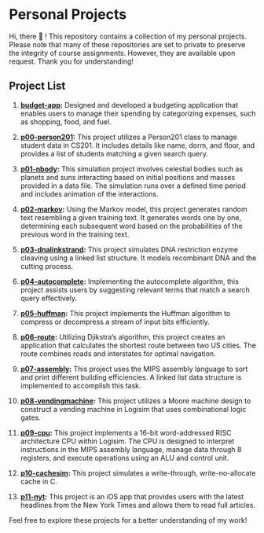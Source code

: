 # Personal Projects
Hi, there 👋 ! This repository contains a collection of my personal projects. Please note that many of these repositories are set to private to preserve the integrity of course assignments. However, they are available upon request. Thank you for understanding!

## Project List

1. **[budget-app](https://github.com/kapoorr1/budget-app):** Designed and developed a budgeting application that enables users to manage their spending by categorizing expenses, such as shopping, food, and fuel.

2. **[p00-person201](https://github.com/kapoorr1/p00-person201):** This project utilizes a Person201 class to manage student data in CS201. It includes details like name, dorm, and floor, and provides a list of students matching a given search query.

3. **[p01-nbody](https://github.com/kapoorr1/p01-nbody):** This simulation project involves celestial bodies such as planets and suns interacting based on initial positions and masses provided in a data file. The simulation runs over a defined time period and includes animation of the interactions.

4. **[p02-markov](https://github.com/kapoorr1/p02-markov):** Using the Markov model, this project generates random text resembling a given training text. It generates words one by one, determining each subsequent word based on the probabilities of the previous word in the training text.

5. **[p03-dnalinkstrand](https://github.com/kapoorr1/p03-dnalinkstand):** This project simulates DNA restriction enzyme cleaving using a linked list structure. It models recombinant DNA and the cutting process.

6. **[p04-autocomplete](https://github.com/kapoorr1/p04-autocomplete):** Implementing the autocomplete algorithm, this project assists users by suggesting relevant terms that match a search query effectively.

7. **[p05-huffman](https://github.com/kapoorr1/p05-huffman):** This project implements the Huffman algorithm to compress or decompress a stream of input bits efficiently.

8. **[p06-route](https://github.com/kapoorr1/p06-route):** Utilizing Djikstra’s algorithm, this project creates an application that calculates the shortest route between two US cities. The route combines roads and interstates for optimal navigation.

9. **[p07-assembly](https://github.com/kapoorr1/p07-assembly):** This project uses the MIPS assembly language to sort and print different building efficiencies. A linked list data structure is implemented to accomplish this task.

10. **[p08-vendingmachine](https://github.com/kapoorr1/p08-vendingmachine):** This project utilizes a Moore machine design to construct a vending machine in Logisim that uses combinational logic gates.

11. **[p09-cpu](https://github.com/kapoorr1/p09-cpu):** This project implements a 16-bit word-addressed RISC architecture CPU within Logisim. The CPU is designed to interpret instructions in the MIPS assembly language, manage data through 8 registers, and execute operations using an ALU and control unit.

12. **[p10-cachesim](https://github.com/kapoorr1/p10-cachesim):** This project simulates a write-through, write-no-allocate cache in C.

13. **[p11-nyt](https://github.com/kapoorr1/ios101-capstone-project):** This project is an iOS app that provides users with the latest headlines from the New York Times and allows them to read full articles. 

Feel free to explore these projects for a better understanding of my work!
